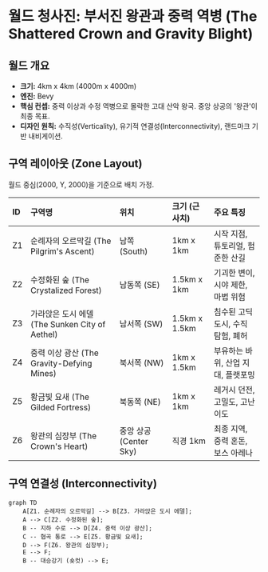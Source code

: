 # 월드 청사진: 부서진 왕관과 중력 역병 (The Shattered Crown and Gravity Blight)

## 월드 개요
- **크기:** 4km x 4km (4000m x 4000m)
- **엔진:** Bevy
- **핵심 컨셉:** 중력 이상과 수정 역병으로 몰락한 고대 산악 왕국. 중앙 상공의 '왕관'이 최종 목표.
- **디자인 원칙:** 수직성(Verticality), 유기적 연결성(Interconnectivity), 랜드마크 기반 내비게이션.

## 구역 레이아웃 (Zone Layout)

월드 중심(2000, Y, 2000)을 기준으로 배치 가정.

| ID | 구역명 | 위치 | 크기 (근사치) | 주요 특징 |
| :-- | :--- | :--- | :--- | :--- |
| Z1 | 순례자의 오르막길 (The Pilgrim's Ascent) | 남쪽 (South) | 1km x 1km | 시작 지점, 튜토리얼, 험준한 산길 |
| Z2 | 수정화된 숲 (The Crystalized Forest) | 남동쪽 (SE) | 1.5km x 1km | 기괴한 변이, 시야 제한, 마법 위험 |
| Z3 | 가라앉은 도시 에델 (The Sunken City of Aethel) | 남서쪽 (SW) | 1.5km x 1.5km | 침수된 고딕 도시, 수직 탐험, 폐허 |
| Z4 | 중력 이상 광산 (The Gravity-Defying Mines) | 북서쪽 (NW) | 1km x 1.5km | 부유하는 바위, 산업 지대, 플랫포밍 |
| Z5 | 황금빛 요새 (The Gilded Fortress) | 북동쪽 (NE) | 1km x 1km | 레거시 던전, 고밀도, 고난이도 |
| Z6 | 왕관의 심장부 (The Crown's Heart) | 중앙 상공 (Center Sky) | 직경 1km | 최종 지역, 중력 혼돈, 보스 아레나 |

## 구역 연결성 (Interconnectivity)

```mermaid
graph TD
    A[Z1. 순례자의 오르막길] --> B[Z3. 가라앉은 도시 에델];
    A --> C[Z2. 수정화된 숲];
    B -- 지하 수로 --> D[Z4. 중력 이상 광산];
    C -- 협곡 통로 --> E[Z5. 황금빛 요새];
    D --> F(Z6. 왕관의 심장부);
    E --> F;
    B -- 대승강기 (숏컷) --> E;